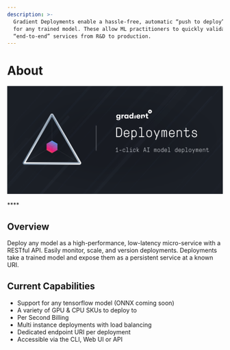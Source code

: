 ```yaml
---
description: >-
  Gradient Deployments enable a hassle-free, automatic “push to deploy” option
  for any trained model. These allow ML practitioners to quickly validate
  “end-to-end” services from R&D to production.
---
```


# About

![](../.gitbook/assets/image%20%2815%29.png)

\*\*\*\*

## Overview

Deploy any model as a high-performance, low-latency micro-service with a RESTful API. Easily monitor, scale, and version deployments.  Deployments take a trained model and expose them as a persistent service at a known URI.

## Current Capabilities

* Support for any tensorflow model \(ONNX coming soon\)
* A variety of GPU & CPU SKUs to deploy to
* Per Second Billing
* Multi instance deployments with load balancing
* Dedicated endpoint URI per deployment
* Accessible via the CLI, Web UI or API

## 

